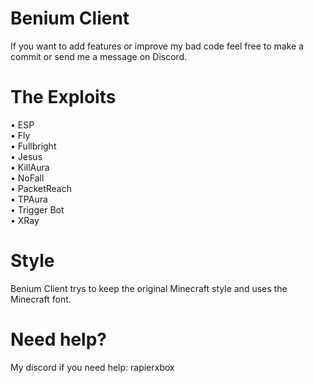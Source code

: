 # Benium Client
If you want to add features or improve my bad code feel free to make a commit or send me a message on Discord.

# The Exploits
• ESP <br>
• Fly <br>
• Fullbright <br>
• Jesus <br>
• KillAura <br>
• NoFall <br>
• PacketReach <br>
• TPAura <br>
• Trigger Bot <br>
• XRay <br>

# Style
Benium Client trys to keep the original Minecraft style and uses the Minecraft font.
# Need help?
My discord if you need help: rapierxbox
